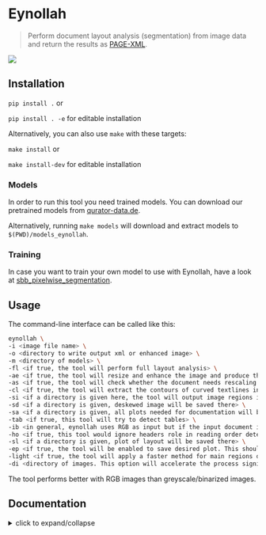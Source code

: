# Eynollah
> Perform document layout analysis (segmentation) from image data and return the results as [PAGE-XML](https://github.com/PRImA-Research-Lab/PAGE-XML).

![](https://user-images.githubusercontent.com/952378/102350683-8a74db80-3fa5-11eb-8c7e-f743f7d6eae2.jpg)

## Installation
`pip install .` or 

`pip install . -e` for editable installation

Alternatively, you can also use `make` with these targets:  

`make install` or  

`make install-dev` for editable installation  

### Models

In order to run this tool you need trained models. You can download our pretrained models from [qurator-data.de](https://qurator-data.de/eynollah/).

Alternatively, running `make models` will download and extract models to `$(PWD)/models_eynollah`.

### Training

In case you want to train your own model to use with Eynollah, have a look at [sbb_pixelwise_segmentation](https://github.com/qurator-spk/sbb_pixelwise_segmentation). 

## Usage

The command-line interface can be called like this:

```sh
eynollah \
-i <image file name> \
-o <directory to write output xml or enhanced image> \
-m <directory of models> \
-fl <if true, the tool will perform full layout analysis> \
-ae <if true, the tool will resize and enhance the image and produce the resulting image as output. The rescaled and enhanced image will be saved in output directory> \
-as <if true, the tool will check whether the document needs rescaling or not> \
-cl <if true, the tool will extract the contours of curved textlines instead of rectangle bounding boxes> \
-si <if a directory is given here, the tool will output image regions inside documents there> \
-sd <if a directory is given, deskewed image will be saved there> \
-sa <if a directory is given, all plots needed for documentation will be saved there> \
-tab <if true, this tool will try to detect tables> \
-ib <in general, eynollah uses RGB as input but if the input document is strongly dark, bright or for any other reason you can turn binarized input on. This option does not mean that you have to provide a binary image, otherwise this means that the tool itself will binarized the RGB input document> \
-ho <if true, this tool would ignore headers role in reading order detection> \
-sl <if a directory is given, plot of layout will be saved there> \
-ep <if true, the tool will be enabled to save desired plot. This should be true alongside with -sl, -sd, -sa , -si or -ae options>
-light <if true, the tool will apply a faster method for main regions detection and moreover deskewing will not occur locally for each region in return it is done once for the whole document>
-di <directory of images. This option will accelerate the process significantly>

```

The tool performs better with RGB images than greyscale/binarized images.

## Documentation
  
<details>
  <summary>click to expand/collapse</summary>

### Region types  

  <details>
  <summary>click to expand/collapse</summary><br/>
    
Eynollah can currently be used to detect the following region types/elements:
* [Border](https://ocr-d.de/en/gt-guidelines/pagexml/pagecontent_xsd_Complex_Type_pc_BorderType.html)
* [Textregion](https://ocr-d.de/en/gt-guidelines/pagexml/pagecontent_xsd_Complex_Type_pc_TextRegionType.html)
* [Textline](https://ocr-d.de/en/gt-guidelines/pagexml/pagecontent_xsd_Complex_Type_pc_TextLineType.html)
* [Image](https://ocr-d.de/en/gt-guidelines/pagexml/pagecontent_xsd_Complex_Type_pc_ImageRegionType.html)
* [Separator](https://ocr-d.de/en/gt-guidelines/pagexml/pagecontent_xsd_Complex_Type_pc_SeparatorRegionType.html)
* [Marginalia](https://ocr-d.de/en/gt-guidelines/trans/lyMarginalie.html)
* [Initial (Drop Capital)](https://ocr-d.de/en/gt-guidelines/trans/lyInitiale.html)
 
In addition, the tool can detect the [ReadingOrder](https://ocr-d.de/en/gt-guidelines/trans/lyLeserichtung.html) of regions. The final goal is to feed the output to an OCR model.
    
  </details>

### Method description

  <details>
  <summary>click to expand/collapse</summary><br/>
  
Eynollah uses a combination of various models and heuristics (see flowchart below for the different stages and how they interact):
* [Border detection](https://github.com/qurator-spk/eynollah#border-detection)
* [Layout detection](https://github.com/qurator-spk/eynollah#layout-detection)
* [Textline detection](https://github.com/qurator-spk/eynollah#textline-detection)
* [Image enhancement](https://github.com/qurator-spk/eynollah#Image_enhancement)
* [Scale classification](https://github.com/qurator-spk/eynollah#Scale_classification)
* [Heuristic methods](https://https://github.com/qurator-spk/eynollah#heuristic-methods)

The first three stages are based on [pixel-wise segmentation](https://github.com/qurator-spk/sbb_pixelwise_segmentation).

![](https://user-images.githubusercontent.com/952378/100619946-1936f680-331e-11eb-9297-6e8b4cab3c16.png)

#### Border detection
For the purpose of text recognition (OCR) and in order to avoid noise being introduced from texts outside the printspace, one first needs to detect the border of the printed frame. This is done by a binary pixel-wise-segmentation model trained on a dataset of 2,000 documents where about 1,200 of them come from the [dhSegment](https://github.com/dhlab-epfl/dhSegment/) project (you can download the dataset from [here](https://github.com/dhlab-epfl/dhSegment/releases/download/v0.2/pages.zip)) and the remainder having been annotated in SBB. For border detection, the model needs to be fed with the whole image at once rather than separated in patches.

### Layout detection
As a next step, text regions need to be identified by means of layout detection. Again a pixel-wise segmentation model was trained on 131 labeled images from the SBB digital collections, including some data augmentation. Since the target of this tool are historical documents, we consider as main region types text regions, separators, images, tables and background - each with their own subclasses, e.g. in the case of text regions, subclasses like header/heading, drop capital, main body text etc. While it would be desirable to detect and classify each of these classes in a granular way, there are also limitations due to having a suitably large and balanced training set. Accordingly, the current version of this tool is focussed on the main region types background, text region, image and separator. 

#### Textline detection
In a subsequent step, binary pixel-wise segmentation is used again to classify pixels in a document that constitute textlines. For textline segmentation, a model was initially trained on documents with only one column/block of text and some augmentation with regard to scaling. By fine-tuning the parameters also for multi-column documents, additional training data was produced that resulted in a much more robust textline detection model.

#### Image enhancement
This is an image to image model which input was low quality of an image and label was actually the original image. For this one we did not have any GT, so we decreased the quality of documents in SBB and then feed them into model.

#### Scale classification
This is simply an image classifier which classifies images based on their scales or better to say based on their number of columns.

### Heuristic methods
Some heuristic methods are also employed to further improve the model predictions: 
* After border detection, the largest contour is determined by a bounding box, and the image cropped to these coordinates. 
* For text region detection, the image is scaled up to make it easier for the model to detect background space between text regions.
* A minimum area is defined for text regions in relation to the overall image dimensions, so that very small regions that are noise can be filtered out. 
* Deskewing is applied on the text region level (due to regions having different degrees of skew) in order to improve the textline segmentation result. 
* After deskewing, a calculation of the pixel distribution on the X-axis allows the separation of textlines (foreground) and background pixels.
* Finally, using the derived coordinates, bounding boxes are determined for each textline.

  </details>
    
### Model description

  <details>
  <summary>click to expand/collapse</summary><br/>
  
#### Enhancement model:
The image enhancement model is again an image-to-image model, trained on document images with low quality and GT of corresponding images with higher quality. For training the image enhancement model, a total of 1127 document images underwent 11 different downscaling processes and consequently 11 different qualities for each image were derived. The resulting images were cropped into patches of 672*672 pixels. Adam is used as an optimizer and the learning rate is 1e-4. Scaling is the only augmentation applied for training. The model is trained with a batch size of 2 and for 5 epochs.

#### Classifier model:
In order to obtain high quality results, it is beneficial to scale the document image to the same scale of the images in the training dataset that the models were trained on. The classifier model predicts the number of columns in a document by creating a training set for that purpose with manual classification of all documents into six classes with either one, two, three, four, five, or six and more columns respectively. Classifier model is a ResNet50+2 dense layers on top. The input size of model is 448*448 and Adam is used as an optimizer and the learning rate is 1e-4. Model is trained for 300 epochs.

#### Page extractor model: 
This a deep learning model which helps to crop the page borders by using a pixel-wise segmentation method. In case of page extraction it is necessary to train the model on the entire (document) image, i.e. full images are resized to the input size of the model (no patches). For training, the model is fed with entire images from the 2820 samples of the extended training set. The input size of the the page extraction model is 448*448 pixels. Adam is used as an optimizer and the learning rate is 1e-6. The model is trained with a batch size of 4 and for 30 epochs.

#### Early layout model: 
The early layout detection model detects only the main and recursive regions in a document like background, text regions, separators and images. In the case of early layout segmentation, we used 381 pages to train the model. The model is fed with patches of size 448*672 pixels. Adam is used as an optimizer and the learning rate is 1e-4. Two models were trained, one with scale augmentation and another one without any augmentation. Both models were trained for 12 epochs and with a batch size of 3. Categorical cross entropy is used as a loss function.

#### Full layout model:
By full layout detection we have added two more elements of a document structure, drop capitals and headings, onto early layout elements. For the secondary layout segmentation we have trained two models. One is trained with 355 pages containing 3 or more columns and in patches with a size of 896*896 pixels. The other model is trained on 634 pages  that have only one column. The second model is fed with the entire image with input size 
of 896 * 896 pixels (not in patches). Adam is used as an optimizer and the learning rate is 1e-4. Then both models are trained for 8 epochs with a batch size of 1. Soft dice is used as the loss function.

#### Text line segmentation model: 
For text line segmentation, 342 pages were used for training. The model is trained in patches with the size of 448*672. Adam is used as an optimizer and the learning rate is 1e-4. The training set is augmented with scaling and rotation. The model is trained only for 1 epoch with a batch size of 3. Soft dice is again used as the loss function.

  </details>
    
### How to use

  <details>
  <summary>click to expand/collapse</summary><br/>
  
First, this model makes use of up to 9 trained models which are responsible for different operations like size detection, column classification, image enhancement, page extraction, main layout detection, full layout detection and textline detection.That does not mean that all 9 models are always required for every document. Based on the document characteristics and parameters specified, different scenarios can be applied.

* If none of the parameters is set to `true`, the tool will perform a layout detection of main regions (background, text, images, separators and marginals). An advantage of this tool is that it tries to extract main text regions separately as much as possible.

* If you set `-ae` (**a**llow image **e**nhancement) parameter to `true`, the tool will first check the ppi (pixel-per-inch) of the image and when it is less than 300, the tool will resize it and only then image enhancement will occur. Image enhancement can also take place without this option, but by setting this option to `true`, the layout xml data (e.g. coordinates) will be based on the resized and enhanced image instead of the original image.

* For some documents, while the quality is good, their scale is very large, and the performance of tool decreases. In such cases you can set `-as` (**a**llow **s**caling) to `true`. With this option enabled, the tool will try to rescale the image and only then the layout detection process will begin.

* If you care about drop capitals (initials) and headings, you can set `-fl` (**f**ull **l**ayout) to `true`. With this setting, the tool can currently distinguish 7 document layout classes/elements.

* In cases where the document includes curved headers or curved lines, rectangular bounding boxes for textlines will not be a great option. In such cases it is strongly recommended setting the flag `-cl` (**c**urved **l**ines) to `true` to find contours of curved lines instead of rectangular bounding boxes. Be advised that enabling this option increases the processing time of the tool.

* To crop and save image regions inside the document, set the parameter `-si` (**s**ave **i**mages) to true and provide a directory path to store the extracted images.

* This tool is actively being developed. If problems occur, or the performance does not meet your expectations, we welcome your feedback via [issues](https://github.com/qurator-spk/eynollah/issues).

#### `--full-layout` vs `--no-full-layout`

Here are the difference in elements detected depending on the `--full-layout`/`--no-full-layout` command line flags:

|                          | `--full-layout` | `--no-full-layout` |
| ---                      | ---             | ---                |
| reading order            | x               | x                  |
| header regions           | x               | -                  |
| text regions             | x               | x                  |
| text regions / text line | x               | x                  |
| drop-capitals            | x               | -                  |
| marginals                | x               | x                  |
| marginals / text line    | x               | x                  |
| image region             | x               | x                  |

#### Use as OCR-D processor

Eynollah ships with a CLI interface to be used as [OCR-D](https://ocr-d.de) processor. In this case, the source image file group with (preferably) RGB images should be used as input like this:

`ocrd-eynollah-segment -I OCR-D-IMG -O SEG-LINE -P models`
    
In fact, the image referenced by `@imageFilename` in PAGE-XML is passed on directly to Eynollah as a processor, so that e.g. calling

`ocrd-eynollah-segment -I OCR-D-IMG-BIN -O SEG-LINE -P models`
    
would still use the original (RGB) image despite any binarization that may have occured in previous OCR-D processing steps

 #### Eynollah "light"
    
 Eynollah light has used a faster method to predict and extract early layout. On other hand with light version deskewing is not applied for any text region and in return it is done for the whole document once. The other option that users have with light version is that instead of image name a folder of images can be given as input and in this case all models will be loaded and then processing for all images will be implemented. This step accelerates process of document analysis. 
    
  </details>
    
</details>
 
